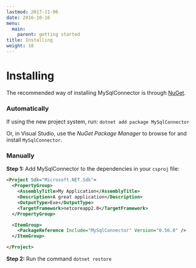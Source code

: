 ```yaml
---
lastmod: 2017-11-06
date: 2016-10-16
menu:
  main:
    parent: getting started
title: Installing
weight: 10
---
```


Installing
==========

The recommended way of installing MySqlConnector is through [NuGet](https://www.nuget.org/packages/MySqlConnector/).

### Automatically

If using the new project system, run: `dotnet add package MySqlConnector`

Or, in Visual Studio, use the _NuGet Package Manager_ to browse for and install `MySqlConnector`.

### Manually

**Step 1:** Add MySqlConnector to the dependencies in your `csproj` file:

```xml
<Project Sdk="Microsoft.NET.Sdk">
  <PropertyGroup>
    <AssemblyTitle>My Application</AssemblyTitle>
    <Description>A great application</Description>
    <OutputType>Exe</OutputType>
    <TargetFramework>netcoreapp2.0</TargetFramework>
  </PropertyGroup>

  <ItemGroup>
    <PackageReference Include="MySqlConnector" Version="0.56.0" />
  </ItemGroup>

</Project>
```

**Step 2:** Run the command `dotnet restore`
